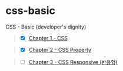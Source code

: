 # css-basic

CSS - Basic (developer's dignity)

> - [x] [Chapter 1 - CSS](https://github.com/ding-co/css-basic/tree/main/code/ch01)

> - [x] [Chapter 2 - CSS Property](https://github.com/ding-co/css-basic/tree/main/code/ch02)

> - [ ] [Chapter 3 - CSS Responsive (반응형)](https://github.com/ding-co/css-basic/tree/main/code/ch03)
